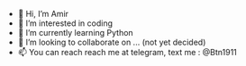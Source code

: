 - 👋 Hi, I’m Amir
- 👀 I’m interested in coding
- 🌱 I’m currently learning Python
- 💞️ I’m looking to collaborate on ... (not yet decided)
- 📫 You can reach reach me at telegram, text me : @Btn1911

<!---
AmirBtn-1911/AmirBtn-1911 is a ✨ special ✨ repository because its `README.md` (this file) appears on your GitHub profile.
You can click the Preview link to take a look at your changes.
--->
